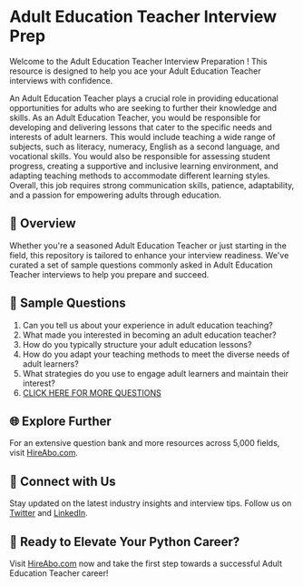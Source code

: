 # Adult Education Teacher Interview Prep

Welcome to the Adult Education Teacher Interview Preparation ! This resource is designed to help you ace your Adult Education Teacher interviews with confidence.

An Adult Education Teacher plays a crucial role in providing educational opportunities for adults who are seeking to further their knowledge and skills. As an Adult Education Teacher, you would be responsible for developing and delivering lessons that cater to the specific needs and interests of adult learners. This would include teaching a wide range of subjects, such as literacy, numeracy, English as a second language, and vocational skills. You would also be responsible for assessing student progress, creating a supportive and inclusive learning environment, and adapting teaching methods to accommodate different learning styles. Overall, this job requires strong communication skills, patience, adaptability, and a passion for empowering adults through education.

## 🚀 Overview

Whether you're a seasoned Adult Education Teacher or just starting in the field, this repository is tailored to enhance your interview readiness. We've curated a set of sample questions commonly asked in Adult Education Teacher interviews to help you prepare and succeed.

## 📝 Sample Questions

1. Can you tell us about your experience in adult education teaching?
2. What made you interested in becoming an adult education teacher?
3. How do you typically structure your adult education lessons?
4. How do you adapt your teaching methods to meet the diverse needs of adult learners?
5. What strategies do you use to engage adult learners and maintain their interest?
6. [CLICK HERE FOR MORE QUESTIONS](https://hireabo.com/job/4_0_36/Adult%20Education%20Teacher)

## 🌐 Explore Further

For an extensive question bank and more resources across 5,000 fields, visit [HireAbo.com](https://www.hireabo.com).

## 📱 Connect with Us

Stay updated on the latest industry insights and interview tips. Follow us on [Twitter](https://twitter.com/hireabo) and [LinkedIn](https://www.linkedin.com/in/hire-abo-3609972a8/).

## 🚀 Ready to Elevate Your Python Career?

Visit [HireAbo.com](https://www.hireabo.com) now and take the first step towards a successful Adult Education Teacher career!